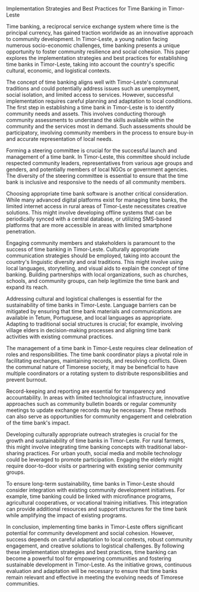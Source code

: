 Implementation Strategies and Best Practices for Time Banking in Timor-Leste

Time banking, a reciprocal service exchange system where time is the principal currency, has gained traction worldwide as an innovative approach to community development. In Timor-Leste, a young nation facing numerous socio-economic challenges, time banking presents a unique opportunity to foster community resilience and social cohesion. This paper explores the implementation strategies and best practices for establishing time banks in Timor-Leste, taking into account the country's specific cultural, economic, and logistical contexts.

The concept of time banking aligns well with Timor-Leste's communal traditions and could potentially address issues such as unemployment, social isolation, and limited access to services. However, successful implementation requires careful planning and adaptation to local conditions. The first step in establishing a time bank in Timor-Leste is to identify community needs and assets. This involves conducting thorough community assessments to understand the skills available within the community and the services most in demand. Such assessments should be participatory, involving community members in the process to ensure buy-in and accurate representation of local needs.

Forming a steering committee is crucial for the successful launch and management of a time bank. In Timor-Leste, this committee should include respected community leaders, representatives from various age groups and genders, and potentially members of local NGOs or government agencies. The diversity of the steering committee is essential to ensure that the time bank is inclusive and responsive to the needs of all community members.

Choosing appropriate time bank software is another critical consideration. While many advanced digital platforms exist for managing time banks, the limited internet access in rural areas of Timor-Leste necessitates creative solutions. This might involve developing offline systems that can be periodically synced with a central database, or utilizing SMS-based platforms that are more accessible in areas with limited smartphone penetration.

Engaging community members and stakeholders is paramount to the success of time banking in Timor-Leste. Culturally appropriate communication strategies should be employed, taking into account the country's linguistic diversity and oral traditions. This might involve using local languages, storytelling, and visual aids to explain the concept of time banking. Building partnerships with local organizations, such as churches, schools, and community groups, can help legitimize the time bank and expand its reach.

Addressing cultural and logistical challenges is essential for the sustainability of time banks in Timor-Leste. Language barriers can be mitigated by ensuring that time bank materials and communications are available in Tetum, Portuguese, and local languages as appropriate. Adapting to traditional social structures is crucial; for example, involving village elders in decision-making processes and aligning time bank activities with existing communal practices.

The management of a time bank in Timor-Leste requires clear delineation of roles and responsibilities. The time bank coordinator plays a pivotal role in facilitating exchanges, maintaining records, and resolving conflicts. Given the communal nature of Timorese society, it may be beneficial to have multiple coordinators or a rotating system to distribute responsibilities and prevent burnout.

Record-keeping and reporting are essential for transparency and accountability. In areas with limited technological infrastructure, innovative approaches such as community bulletin boards or regular community meetings to update exchange records may be necessary. These methods can also serve as opportunities for community engagement and celebration of the time bank's impact.

Developing culturally appropriate outreach strategies is crucial for the growth and sustainability of time banks in Timor-Leste. For rural farmers, this might involve integrating time banking concepts with traditional labor-sharing practices. For urban youth, social media and mobile technology could be leveraged to promote participation. Engaging the elderly might require door-to-door visits or partnering with existing senior community groups.

To ensure long-term sustainability, time banks in Timor-Leste should consider integration with existing community development initiatives. For example, time banking could be linked with microfinance programs, agricultural cooperatives, or vocational training initiatives. This integration can provide additional resources and support structures for the time bank while amplifying the impact of existing programs.

In conclusion, implementing time banks in Timor-Leste offers significant potential for community development and social cohesion. However, success depends on careful adaptation to local contexts, robust community engagement, and creative solutions to logistical challenges. By following these implementation strategies and best practices, time banking can become a powerful tool for empowering communities and fostering sustainable development in Timor-Leste. As the initiative grows, continuous evaluation and adaptation will be necessary to ensure that time banks remain relevant and effective in meeting the evolving needs of Timorese communities.